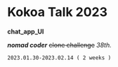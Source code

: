 # Kokoa Talk 2023

**chat_app_UI**

***nomad coder*** ~~clone challenge~~ *38th.*

`2023.01.30-2023.02.14 ( 2 weeks )`
